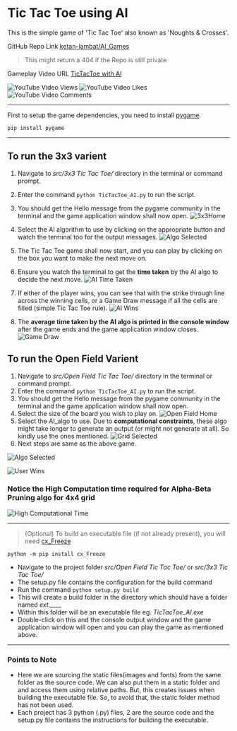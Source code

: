 # **Tic Tac Toe using AI**

This is the simple game of 'Tic Tac Toe' also known as 'Noughts & Crosses'.

GitHub Repo Link [ketan-lambat/AI_Games](https://github.com/ketan-lambat/AI_Games "ketan-lambat/AI_Games")

> This might return a 404 if the Repo is still private

Gameplay Video URL [TicTacToe with AI](https://youtu.be/Q0U6IyicW9E "TicTacToe with AI")

![YouTube Video Views](https://img.shields.io/youtube/views/Q0U6IyicW9E?style=social)
![YouTube Video Likes](https://img.shields.io/youtube/likes/Q0U6IyicW9E?style=social)
![YouTube Video Comments](https://img.shields.io/youtube/comments/Q0U6IyicW9E?style=social)

---

First to setup the game dependencies, you need to install [pygame](https://www.pygame.org/docs/ "pygame").

`pip install pygame`

---

## To run the 3x3 varient

1.  Navigate to _src/3x3 Tic Tac Toe/_ directory in the terminal or command prompt.
2.  Enter the command
    `python TicTacToe_AI.py` to run the script.
3.  You should get the Hello message from the pygame community in the terminal and the game application window shall now open.
    ![3x3Home](/img/1.3x3Home.jpg)
4.  Select the AI algorithm to use by clicking on the appropriate button and watch the terminal too for the output messages.
    ![Algo Selected](/img/2.AlgoSelected.jpg)
5.  The Tic Tac Toe game shall now start, and you can play by clicking on the box you want to make the next move on.
6.  Ensure you watch the terminal to get the **time taken** by the AI algo to decide the next move.
    ![AI Time Taken](/img/3.AI_TimeTaken.jpg)
7.  If either of the player wins, you can see that with the strike through line across the winning cells, or a Game Draw message if all the cells are filled (simple Tic Tac Toe rule).
    ![AI Wins](/img/4.AI_wins.jpg)

8.  The **average time taken by the AI algo is printed in the console window** after the game ends and the game application window closes.
    ![Game Draw](/img/5.Draw.jpg)

## To run the Open Field Varient

1.  Navigate to _src/Open Field Tic Tac Toe/_ directory in the terminal or command prompt.
2.  Enter the command
    `python TicTacToe_AI.py` to run the script.
3.  You should get the Hello message from the pygame community in the terminal and the game application window shall now open.
4.  Select the size of the board you wish to play on.
    ![Open Field Home](/img/6.OpenFieldHome.jpg)
5.  Select the AI_algo to use. Due to **computational constraints**, these algo might take longer to generate an output (or might not generate at all). So kindly use the ones mentioned.
    ![Grid Selected](/img/7.GridSelected.jpg)
6.  Next steps are same as the above game.

![Algo Selected](/img/8.AlgoSelected.jpg)

![User Wins](/img/9.UserWin.jpg)

### Notice the High Computation time required for Alpha-Beta Pruning algo for 4x4 grid

![High Computational Time](/img/10.ComputTime.jpg)

---

> (Optional) To build an executable file (if not already present), you will need [cx_Freeze](https://anthony-tuininga.github.io/cx_Freeze/ "cx_Freeze")

`python -m pip install cx_Freeze`

- Navigate to the project folder _src/Open Field Tic Tac Toe/_ or _src/3x3 Tic Tac Toe/_
- The setup.py file contains the configuration for the build command
- Run the command
  `python setup.py build`
- This will create a build folder in the directory which should have a folder named _ext.\_\_\_\__
- Within this folder will be an executable file eg. _TicTacToe_AI.exe_
- Double-click on this and the console output window and the game application window will open and you can play the game as mentioned above.

---

### Points to Note

- Here we are sourcing the static files(images and fonts) from the same folder as the source code. We can also put them in a static folder and and access them using relative paths. But, this creates issues when building the executable file. So, to avoid that, the static folder method has not been used.
- Each project has 3 python (.py) files, 2 are the source code and the setup.py file contains the instructions for building the executable.
